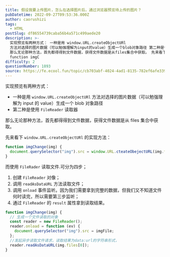 ```yaml
---
title: 假设我要上传图片，怎么在选择图片后，通过浏览器预览待上传的图片？
pubDatetime: 2022-09-27T09:53:36.000Z
author: caorushizi
tags:
  - HTML
postSlug: df86554739caba56b4a571c499aede20
description: >-
  实现预览有两种方式： 一种是用 window.URL.createObjectURl
  方法对选择的图片数据（可以勉强理解为input的value）生成一个blob对象路径 第二种是使用 FileReader 读取器
  那么无论那种方法，首先都得得到文件数据，获得文件数据是从files集合中获取。 先来看下 window.URL.createObjectURl 的实现方法：
  function imgC
difficulty: 2
questionNumber: 1893
source: https://fe.ecool.fun/topic/cb703abf-4024-4ad1-8135-782ef6afe339
---
```


实现预览有两种方式：

- 一种是用 `window.URL.createObjectURl` 方法对选择的图片数据（可以勉强理解为 input 的 value）生成一个 blob 对象路径
- 第二种是使用 `FileReader` 读取器

那么无论那种方法，首先都得得到文件数据，获得文件数据是从 files 集合中获取。

先来看下 `window.URL.createObjectURl` 的实现方法：

```js
function imgChange(img) {
  document.querySelector("img").src = window.URL.cteateObejectURL(img.files[0]);
}
```

而使用 `FileRader` 读取文件.可分为四步；

1. 创建 `FileReader` 对像；
2. 调用 `readAsDataURL` 方法读取文件；
3. 调用 `onload` 事件监听。因为我们需要拿到完整的数据，但我们又不知道文件何时读完，所以需要第三步监听；
4. 通过 `FileReader` 的 `result` 属性拿到读取结果。

```js
function imgChange(img) {
  // 生成一个文件读取的对象
  const reader = new FileReader();
  reader.onload = function (ev) {
    document.querySelector("img").src = imgFile;
  };
  //发起异步读取文件请求，读取结果为data:url的字符串形式，
  reader.readAsDataURL(img.files[0]);
}
```
